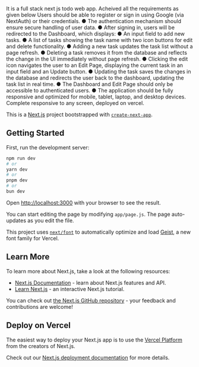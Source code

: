 It is a full stack next js todo web app.
Acheived all the requirements as given below
Users should be able to register or sign in using Google (via NextAuth) or their credentials.
● The authentication mechanism should ensure secure handling of user data.
● After signing in, users will be redirected to the Dashboard, which displays:
● An input field to add new tasks.
● A list of tasks showing the task name with two icon buttons for edit and delete
functionality.
● Adding a new task updates the task list without a page refresh.
● Deleting a task removes it from the database and reflects the change in the UI immediately
without page refresh.
● Clicking the edit icon navigates the user to an Edit Page, displaying the current task in an input
field and an Update button.
● Updating the task saves the changes in the database and redirects the user back to the dashboard,
updating the task list in real time.
● The Dashboard and Edit Page should only be accessible to authenticated users.
● The application should be fully responsive and optimized for mobile, tablet, laptop, and desktop
devices.
Complete responsive to any screen, deployed on vercel.



This is a [Next.js](https://nextjs.org) project bootstrapped with [`create-next-app`](https://github.com/vercel/next.js/tree/canary/packages/create-next-app).

## Getting Started

First, run the development server:

```bash
npm run dev
# or
yarn dev
# or
pnpm dev
# or
bun dev
```

Open [http://localhost:3000](http://localhost:3000) with your browser to see the result.

You can start editing the page by modifying `app/page.js`. The page auto-updates as you edit the file.

This project uses [`next/font`](https://nextjs.org/docs/app/building-your-application/optimizing/fonts) to automatically optimize and load [Geist](https://vercel.com/font), a new font family for Vercel.

## Learn More

To learn more about Next.js, take a look at the following resources:

- [Next.js Documentation](https://nextjs.org/docs) - learn about Next.js features and API.
- [Learn Next.js](https://nextjs.org/learn) - an interactive Next.js tutorial.

You can check out [the Next.js GitHub repository](https://github.com/vercel/next.js) - your feedback and contributions are welcome!

## Deploy on Vercel

The easiest way to deploy your Next.js app is to use the [Vercel Platform](https://vercel.com/new?utm_medium=default-template&filter=next.js&utm_source=create-next-app&utm_campaign=create-next-app-readme) from the creators of Next.js.

Check out our [Next.js deployment documentation](https://nextjs.org/docs/app/building-your-application/deploying) for more details.

